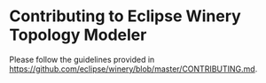 # Contributing to Eclipse Winery Topology Modeler

Please follow the guidelines provided in <https://github.com/eclipse/winery/blob/master/CONTRIBUTING.md>. 